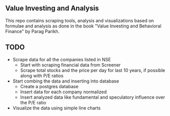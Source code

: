 Value Investing and Analysis
----------------------------

This repo contains scraping tools, analysis and visualizations based on formulae and analysis as done in the book "Value Investing and Behavioral Finance" by Parag Parikh.


## TODO

  - Scrape data for all the companies listed in NSE
    * Start with scraping financial data from Screener
    * Scrape total stocks and the price per day for last 10 years, if possible along with P/E ratios
  - Start combing the data and inserting into database
    * Create a postgres database
    * Insert data for each company normalized
    * Insert analyzed data like fundamental and speculatory influence over the P/E ratio
  - Visualize the data using simple line charts
